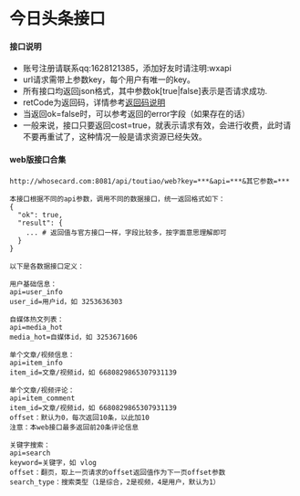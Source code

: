 # 今日头条接口

#### 接口说明
* 账号注册请联系qq:1628121385，添加好友时请注明:wxapi
* url请求需带上参数key，每个用户有唯一的key。
* 所有接口均返回json格式，其中参数ok[true|false]表示是否请求成功.
* retCode为返回码，详情参考[返回码说明](https://github.com/iwoods100/wxapi-doc/blob/master/retcode.md)
* 当返回ok=false时，可以参考返回的error字段（如果存在的话）
* 一般来说，接口只要返回cost=true，就表示请求有效，会进行收费，此时请不要再重试了，这种情况一般是请求资源已经失效。

#### web版接口合集

```
http://whosecard.com:8081/api/toutiao/web?key=***&api=***&其它参数=***

本接口根据不同的api参数，调用不同的数据接口，统一返回格式如下：
{
  "ok": true,
  "result": {
    ... # 返回值与官方接口一样，字段比较多，按字面意思理解即可
  }
}

以下是各数据接口定义：

用户基础信息：
api=user_info
user_id=用户id，如 3253636303

自媒体热文列表：
api=media_hot
media_hot=自媒体id，如 3253671606

单个文章/视频信息：
api=item_info
item_id=文章/视频id，如 6680829865307931139

单个文章/视频评论：
api=item_comment
item_id=文章/视频id，如 6680829865307931139
offset：默认为0，每次返回10条，以此加10
注意：本web接口最多返回前20条评论信息

关键字搜索：
api=search
keyword=关键字，如 vlog
offset：翻页，取上一页请求的offset返回值作为下一页offset参数
search_type：搜索类型（1是综合，2是视频，4是用户，默认为1）
```
